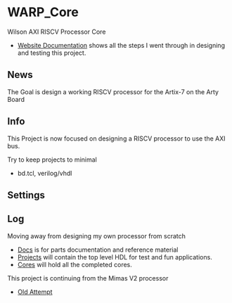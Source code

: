 # WARP_Core
Wilson AXI RISCV Processor Core

- [Website Documentation]( http://wilsoninspace.com/warp-core/) shows all the steps I went through in designing and testing this project.

## News

The Goal is design a working RISCV processor for the Artix-7 on the Arty Board

## Info

This Project is now focused on designing a RISCV processor to use the AXI bus.

Try to keep projects to minimal
- bd.tcl, verilog/vhdl

## Settings 


## Log

Moving away from designing my own processor from scratch

- [Docs](https://github.com/AEW2015/WARP_Core/tree/master/Docs) is for parts documentation and reference material
- [Projects](https://github.com/AEW2015/WARP_Core/tree/master/Projects) will contain the top level HDL for test and fun applications.
- [Cores](https://github.com/AEW2015/WARP_Core/tree/master/Cores) will hold all the completed cores. 


This project is continuing from the Mimas V2 processor
- [Old Attempt](https://github.com/AEW2015/Mimas_V2)
